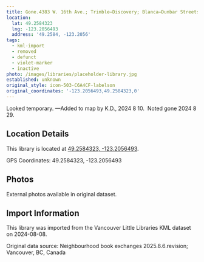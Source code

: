 ```yaml
---
title: Gone.4383 W. 16th Ave.; Trimble—Discovery; Blanca—Dunbar Streets
location:
  lat: 49.2584323
  lng: -123.2056493
  address: '49.2584, -123.2056'
tags:
  - kml-import
  - removed
  - defunct
  - violet-marker
  - inactive
photo: /images/libraries/placeholder-library.jpg
established: unknown
original_style: icon-503-C6A4CF-labelson
original_coordinates: '-123.2056493,49.2584323,0'
---
```

Looked temporary.
—Added to map by K.D., 2024 8 10.  
Noted gone 2024 8 29.

## Location Details

This library is located at [49.2584323, -123.2056493](https://www.google.com/maps?q=49.2584323,-123.2056493).

GPS Coordinates: 49.2584323, -123.2056493

## Photos

External photos available in original dataset.

## Import Information

This library was imported from the Vancouver Little Libraries KML dataset on 2024-08-08.

Original data source: Neighbourhood book exchanges 2025.8.6.revision; Vancouver, BC, Canada
